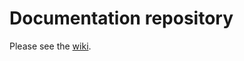 # Documentation repository

Please see the [wiki](https://github.com/morancj/documentation-0/wiki).


